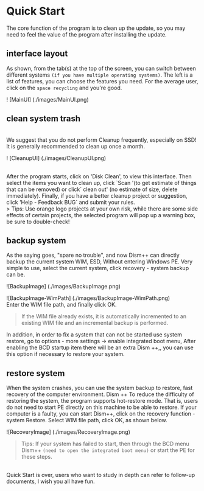 # Quick Start
The core function of the program is to clean up the update, so you may need to feel the value of the program after installing the update.

## interface layout
As shown, from the tab(s) at the top of the screen, you can switch between different systems `(if you have multiple operating systems)`. The left is a list of features, you can choose the features you need. For the average user, click on the `space recycling` and you're good.

! [MainUI] (./images/MainUI.png)

## clean system trash
<br>
We suggest that you do not perform Cleanup frequently, especially on SSD! It is generally recommended  to clean up once a month.

! [CleanupUI] (./images/CleanupUI.png)

<br>
After the program starts, click on 'Disk Clean', to view this interface. Then select the items you want to clean up, click `Scan '(to get estimate of things that can be removed) or click` clean out' (no estimate of size, delete immediately). Finally, if you have a better cleanup project or suggestion, click 'Help - Feedback BUG` and submit your rules.

<br>
> Tips: Use orange logo projects at your own risk, while there are some side effects of certain projects, the selected program will pop up a warning box, be sure to double-check!

## backup system
As the saying goes, "spare no trouble", and now Dism++ can directly backup the current system WIM, ESD, Without entering Windows PE. Very simple to use, select the current system, click recovery - system backup can be.

![BackupImage] (./images/BackupImage.png)

![BackupImage-WimPath] (./images/BackupImage-WimPath.png)
<br> Enter the WIM file path, and finally click OK.
> If the WIM file already exists, it is automatically incremented to an existing WIM file and an incremental backup is performed.

In addition, in order to fix a system that can not be started use system restore, go to options - more settings -> enable integrated boot menu, After enabling the BCD startup item there will be an extra Dism ++,, you can use this option if necessary to restore your system.

## restore system
When the system crashes, you can use the system backup to restore, fast recovery of the computer environment. Dism ++ To reduce the difficulty of restoring the system, the program supports hot-restore mode. That is, users do not need to start PE directly on this machine to be able to restore. If your computer is a faulty, you can start Dism++, click on the recovery function - system Restore. Select WIM file path, click OK, as shown below.

![RecoveryImage] (./images/RecoveryImage.png)

> Tips: If your system has failed to start, then through the BCD menu Dism++ `(need to open the integrated boot menu)` or start the PE for these steps.

<br> Quick Start is over, users who want to study in depth can refer to follow-up documents, I wish you all have fun.

